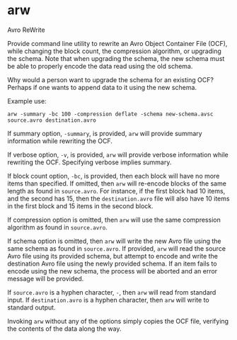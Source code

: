 # arw

Avro ReWrite

Provide command line utility to rewrite an Avro Object Container File
(OCF), while changing the block count, the compression algorithm, or
upgrading the schema. Note that when upgrading the schema, the new
schema must be able to properly encode the data read using the old
schema.

Why would a person want to upgrade the schema for an existing OCF?
Perhaps if one wants to append data to it using the new schema.

Example use:

```
arw -summary -bc 100 -compression deflate -schema new-schema.avsc source.avro destination.avro
```

If summary option, `-summary`, is provided, `arw` will provide summary
information while rewriting the OCF.

If verbose option, `-v`, is provided, `arw` will provide verbose
information while rewriting the OCF. Specifying verbose implies
summary.

If block count option, `-bc`, is provided, then each block will have
no more items than specified. If omitted, then `arw` will re-encode
blocks of the same length as found in `source.avro`. For instance, if
the first block had 10 items, and the second has 15, then the
`destination.avro` file will also have 10 items in the first block and
15 items in the second block.

If compression option is omitted, then `arw` will use the same
compression algorithm as found in `source.avro`.

If schema option is omitted, then `arw` will write the new Avro file
using the same schema as found in `source.avro`. If provided, `arw`
will read the source Avro file using its provided schema, but attempt
to encode and write the destination Avro file using the newly provided
schema. If an item fails to encode using the new schema, the process
will be aborted and an error message will be provided.

If `source.avro` is a hyphen character, `-`, then `arw` will read from
standard input.  If `destination.avro` is a hyphen character, then
`arw` will write to standard output.

Invoking `arw` without any of the options simply copies the OCF file,
verifying the contents of the data along the way.
